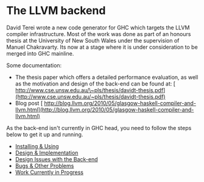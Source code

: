 # The LLVM backend


David Terei wrote a new code generator for GHC which targets the LLVM compiler infrastructure. Most of the work was done as part of an honours thesis at the University of New South Wales under the supervision of Manuel Chakravarty. Its now at a stage where it is under consideration to be merged into GHC mainline.


Some documentation:

- The thesis paper which offers a detailed performance evaluation, as well as the motivation and design of the back-end can be found at: [ http://www.cse.unsw.edu.au/\~pls/thesis/davidt-thesis.pdf](http://www.cse.unsw.edu.au/~pls/thesis/davidt-thesis.pdf)
- Blog post [ http://blog.llvm.org/2010/05/glasgow-haskell-compiler-and-llvm.html](http://blog.llvm.org/2010/05/glasgow-haskell-compiler-and-llvm.html)


As the back-end isn't currently in GHC head, you need to follow the steps below to get it up and running.

- [Installing & Using](commentary/compiler/backends/llvm/installing)
- [Design & Implementation](commentary/compiler/backends/llvm/design)
- [Design Issues with the Back-end](commentary/compiler/backends/llvm/issues)
- [Bugs & Other Problems](commentary/compiler/backends/llvm/development-notes)
- [Work Currently in Progress](commentary/compiler/backends/llvm/wip)